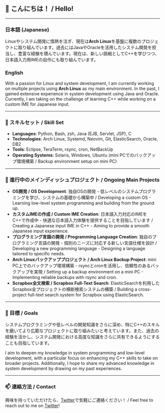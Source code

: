## 👋 こんにちは！ / Hello!

---

### 日本語 (Japanese)
Linuxやシステム開発に情熱を注ぎ、現在は**Arch Linux**を基盤に複数のプロジェクトに取り組んでいます。過去にはJavaやOracleを活用したシステム開発を担当し、豊富な経験を積んでいます。現在は、新しい挑戦としてC++を学びつつ、日本語入力用IMEの自作にも取り組んでいます。

### English
With a passion for Linux and system development, I am currently working on multiple projects using **Arch Linux** as my main environment. In the past, I gained extensive experience in system development using Java and Oracle. Currently, I am taking on the challenge of learning C++ while working on a custom IME for Japanese input.

---

### 🔧 スキルセット / Skill Set
- **Languages**: Python, Bash, zsh, Java (EJB, Servlet, JSP), C
- **Technologies**: Arch Linux, Systemd, Neovim, Git, ElasticSearch, Oracle, DB2
- **Tools**: Eclipse, TeraTerm, rsync, cron, NetBackUp
- **Operating Systems**: Solaris, Windows, Ubuntu (mini PCでのバックアップ環境構築 / Backup environment setup on mini PC)

---

### 🚀 進行中のメインディッシュプロジェクト / Ongoing Main Projects
- **OS開発 / OS Development**: 独自OSの開発 - 低レベルのシステムプログラミングを学び、システムの基礎から構築中 / Developing a custom OS - Learning low-level system programming and building from the ground up.
- **カスタムIMEの作成 / Custom IME Creation**: 日本語入力対応のIMEをC++で作成中 - 快適な日本語入力体験を提供することを目指しています / Creating a Japanese input IME in C++ - Aiming to provide a smooth Japanese input experience.
- **プログラミング言語の開発 / Programming Language Creation**: 独自のプログラミング言語の開発 - 個別のニーズに対応する新しい言語仕様を設計 / Developing a new programming language - Designing a language tailored to specific needs.
- **Arch Linuxバックアッププロジェクト / Arch Linux Backup Project**: mini PC上でのバックアップ環境構築 - rsyncとcronを活用し、信頼性のあるバックアップを実現 / Setting up a backup environment on a mini PC - Implementing reliable backups with rsync and cron.
- **Scrapbox全文検索 / Scrapbox Full-Text Search**: ElasticSearchを利用したScrapbox全プロジェクトの横断検索システムの構築 / Building a cross-project full-text search system for Scrapbox using ElasticSearch.

---

### 🎯 目標 / Goals
システムプログラミングや低レベルの開発知識をさらに深め、特にC++のスキルを磨いてより広範なプロジェクトに取り組みたいと考えています。また、過去の経験を活かし、システム開発における高度な知識をさらに共有できるようにすることも目指しています。

I aim to deepen my knowledge in system programming and low-level development, with a particular focus on enhancing my C++ skills to take on broader projects. Additionally, I hope to share my advanced knowledge in system development by drawing on my past experiences.

---

### 📫 連絡方法 / Contact
興味を持っていただけたら、[Twitter](https://twitter.com/chapi2082)で気軽にご連絡ください！ / Feel free to reach out to me on [Twitter](https://twitter.com/chapi2082)!
